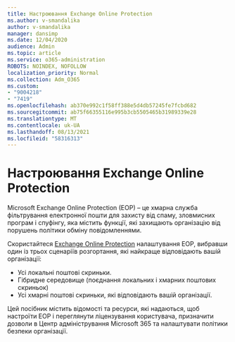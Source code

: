 ```yaml
---
title: Настроювання Exchange Online Protection
ms.author: v-smandalika
author: v-smandalika
manager: dansimp
ms.date: 12/04/2020
audience: Admin
ms.topic: article
ms.service: o365-administration
ROBOTS: NOINDEX, NOFOLLOW
localization_priority: Normal
ms.collection: Adm_O365
ms.custom:
- "9004218"
- "7419"
ms.openlocfilehash: ab370e992c1f58ff388e5d4db57245fe7fcbd682
ms.sourcegitcommit: ab75f66355116e995b3cb5505465b31989339e28
ms.translationtype: MT
ms.contentlocale: uk-UA
ms.lasthandoff: 08/13/2021
ms.locfileid: "58316313"
---
```

# <a name="set-up-exchange-online-protection"></a>Настроювання Exchange Online Protection

Microsoft Exchange Online Protection (EOP) – це хмарна служба фільтрування електронної пошти для захисту від спаму, зловмисних програм і спуфінгу, яка містить функції, які захищають організацію від порушень політики обміну повідомленнями.

Скористайтеся [Exchange Online Protection](https://admin.microsoft.com/adminportal/home?#/modernonboarding/setupexchangeonlineprotection) налаштування EOP, вибравши один із трьох сценаріїв розгортання, які найкраще відповідають вашій організації:

- Усі локальні поштові скриньки.
- Гібридне середовище (поєднання локальних і хмарних поштових скриньок)
- Усі хмарні поштові скриньки, які відповідають вашій організації.

Цей посібник містить відомості та ресурси, які надаються, щоб настроїти EOP і переглянути ліцензування користувача, призначити дозволи в Центр адміністрування Microsoft 365 та налаштувати політики безпеки організації.
